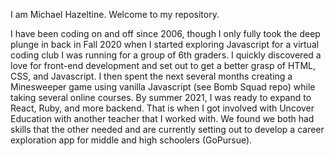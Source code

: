 I am Michael Hazeltine. Welcome to my repository.

I have been coding on and off since 2006, though I only fully took the deep plunge in back in Fall 2020 when I started exploring Javascript for a virtual coding club I was running for a group of 6th graders. I quickly discovered a love for front-end development and set out to get a better grasp of HTML, CSS, and Javascript. I then spent the next several months creating a Minesweeper game using vanilla Javascript (see Bomb Squad repo) while taking several online courses. By summer 2021, I was ready to expand to React, Ruby, and more backend. That is when I got involved with Uncover Education with another teacher that I worked with. We found we both had skills that the other needed and are currently setting out to develop a career exploration app for middle and high schoolers (GoPursue).
